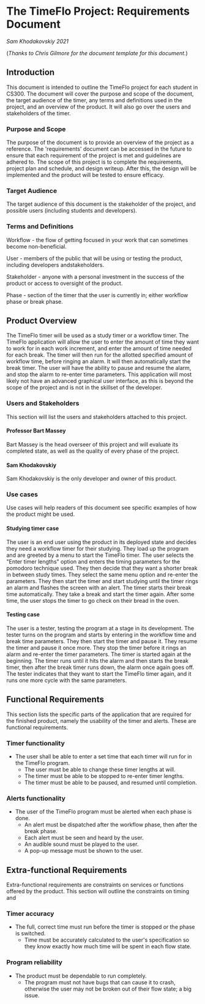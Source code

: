 # The TimeFlo Project: Requirements Document
*Sam Khodakovskiy 2021*

(*Thanks to Chris Gilmore for the document template for this
document.*)



## Introduction

This document is intended to outline the TimeFlo project for each student in CS300. The document will cover 
the purpose and scope of the document, the target audience of the timer, any terms and definitions used in
the project, and an overview of the product. It will also go over the users and stakeholders of the timer.



### Purpose and Scope

The purpose of the document is to provide an overview of the project as a reference. The 'requirements'
document can be accessed in the future to ensure that each requirement of the project is met and 
guidelines are adhered to. The scope of this project is to complete the requirements, project plan 
and schedule, and design writeup. After this, the design will be implemented and the product
will be tested to ensure efficacy.



### Target Audience

The target audience of this document is the stakeholder of the project, and possible users (including 
students and developers).



### Terms and Definitions

Workflow - the flow of getting focused in your work that can sometimes become non-beneficial. 

User - members of the public that will be using or testing the 
product, including developers andstakeholders.

Stakeholder - anyone with a personal investment in the success of the product or access
to oversight of the product.

Phase - section of the timer that the user is currently in; either workflow phase or break phase.



## Product Overview

The TimeFlo timer will be used as a study timer or a workflow timer. The TimeFlo application will
allow the user to enter the amount of time they want to work for in each work increment, and enter
the amount of time needed for each break. The timer will then run for the allotted specified amount of
workflow time, before ringing an alarm. It will then automatically start the break timer. The user will
have the ability to pause and resume the alarm, and stop the alarm to re-enter time parameters. This
application will most likely not have an advanced graphical user interface, as this is beyond the 
scope of the project and is not in the skillset of the developer.



### Users and Stakeholders

This section will list the users and stakeholders attached to this project.



#### Professor Bart Massey

Bart Massey is the head overseer of this project and will evaluate its completed state,
as well as the quality of every phase of the project.



#### Sam Khodakovskiy

Sam Khodakovskiy is the only developer and owner of this product.



### Use cases

Use cases will help readers of this document see specific examples of how the product might be used.



#### Studying timer case

The user is an end user using the product in its deployed state and decides they need a workflow 
timer for their studying. They load up the program and are greeted by a menu to start the TimeFlo timer.
The user selects the "Enter timer lengths" option and enters the timing parameters for the 
pomodoro technique used. They then decide that they want a shorter break in between study times. 
They select the same menu option and re-enter the parameters. They then start the timer and start 
studying until the timer rings an alarm and flashes the screen with an alert. The timer starts 
their break time automatically. They take a break and start the timer again. After some time, the
user stops the timer to go check on their bread in the oven. 



#### Testing case

The user is a tester, testing the program at a stage in its development. The tester turns on the
program and starts by entering in the workflow time and break time parameters. They then start the 
timer and pause it. They resume the timer and pause it once more. They stop the timer before
it rings an alarm and re-enter the timer parameters. The timer is started again at the beginning. 
The timer runs until it hits the alarm and then starts the break timer, then after the break 
timer runs down, the alarm once again goes off. The tester indicates that they want to start the
TimeFlo timer again, and it runs one more cycle with the same parameters.



## Functional Requirements

This section lists the specific parts of the application that are required for the finished
product, namely the usability of the timer and alerts. These are functional requirements.



### Timer functionality

- The user shall be able to enter a set time that each timer will run for in the TimeFlo program.
	- The user must be able to change these timer lengths at will.
	- The timer must be able to be stopped to re-enter timer lengths.
	- The timer must be able to be paused, and resumed until completion.



### Alerts functionality

- The user of the TimeFlo program must be alerted when each phase is done.
	- An alert must be dispatched after the workflow phase, then after the break phase.
	- Each alert must be seen and heard by the user. 
	- An audible sound must be played to the user.
	- A pop-up message must be shown to the user.



## Extra-functional Requirements

Extra-functional requirements are constraints on services or functions offered by the product. 
This section will outline the constraints on timing and 



### Timer accuracy
	
- The full, correct time must run before the timer is stopped or the phase is switched.
	- Time must be accurately calculated to the user's specification so they know exactly how
	much time will be spent in each flow state.


### Program reliability

- The product must be dependable to run completely.
	- The program must not have bugs that can cause it to crash, otherwise the user
	may not be broken out of their flow state; a big issue.

